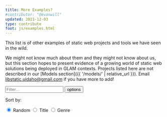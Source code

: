 ```yaml
---
title: More Examples?
#contributor: "@evanwill"
updated: 2021-12-03
type: contribute
foot: js/examples.html
---
```


This list is of other examples of static web projects and tools we have seen in the wild.

We might not know much about them and they might not know about us, but this section hopes to present evidence of a growing world of static web solutions being deployed in GLAM contexts.
Projects listed here are not described in our [Models section]({{ '/models/' | relative_url }}).
Email [libstatic.uidaho@gmail.com](mailto:libstatic.uidaho@gmail.com) if you have more to add!

<div id="documentList">
    <div class="input-group mb-3">
        <input type="text" id="listSearch" class="form-control search" aria-label="Text input to filter list" placeholder="Filter...">
        <button class="btn btn-outline-secondary dropdown-toggle" type="button" data-bs-toggle="collapse" data-bs-target="#collapseListOptions" aria-expanded="false" aria-controls="collapseListOptions">options</button>
        <div class="collapse w-100" id="collapseListOptions">
            <div class="card card-body">
                <p>Sort by:</p>
                <p>
                    <input type="radio" class="btn-check" name="sort_list" id="list_shuffle" autocomplete="off" checked>
                    <label class="btn btn-outline-info m-1" for="list_shuffle">Random</label>
                    <input type="radio" class="btn-check sort" name="sort_list" id="list_title" autocomplete="off" data-sort="listTitle">
                    <label class="btn btn-outline-info m-1" for="list_title">Title</label>
                    <input type="radio" class="btn-check sort" name="sort_list" id="list_type" autocomplete="off" data-sort="listType">
                    <label class="btn btn-outline-info m-1" for="list_type">Genre</label>
                </p>
            </div>
        </div>
    </div>
    <div class=" list row row-cols-1"></div>
</div>